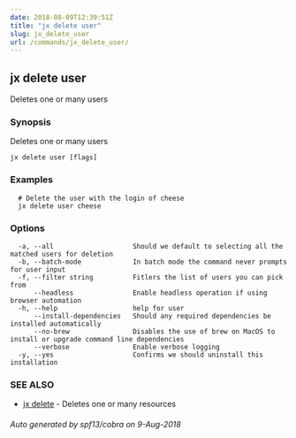 ```yaml
---
date: 2018-08-09T12:39:51Z
title: "jx delete user"
slug: jx_delete_user
url: /commands/jx_delete_user/
---
```

## jx delete user

Deletes one or many users

### Synopsis

Deletes one or many users

```
jx delete user [flags]
```

### Examples

```
  # Delete the user with the login of cheese
  jx delete user cheese
```

### Options

```
  -a, --all                    Should we default to selecting all the matched users for deletion
  -b, --batch-mode             In batch mode the command never prompts for user input
  -f, --filter string          Fitlers the list of users you can pick from
      --headless               Enable headless operation if using browser automation
  -h, --help                   help for user
      --install-dependencies   Should any required dependencies be installed automatically
      --no-brew                Disables the use of brew on MacOS to install or upgrade command line dependencies
      --verbose                Enable verbose logging
  -y, --yes                    Confirms we should uninstall this installation
```

### SEE ALSO

* [jx delete](/commands/jx_delete/)	 - Deletes one or many resources

###### Auto generated by spf13/cobra on 9-Aug-2018
